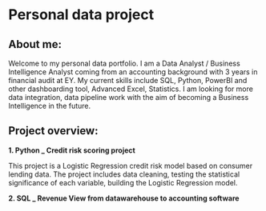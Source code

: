 # Personal data project
## About me:
Welcome to my personal data portfolio. I am a Data Analyst / Business Intelligence Analyst coming from an accounting background with 3 years in financial audit at EY.
My current skills include SQL, Python, PowerBI and other dashboarding tool, Advanced Excel, Statistics. I am looking for more data integration, data pipeline work with the aim of becoming a Business Intelligence in the future.

## Project overview: 

**1. Python _ Credit risk scoring project**

This project is a Logistic Regression credit risk model based on consumer lending data. The project includes data cleaning, testing the statistical significance of each variable, building the Logistic Regression model.

**2. SQL _ Revenue View from datawarehouse to accounting software**
